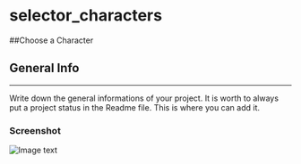 # selector_characters
##Choose a Character

## General Info
***
Write down the general informations of your project. It is worth to always put a project status in the Readme file. This is where you can add it. 
### Screenshot
![Image text](/.png)
